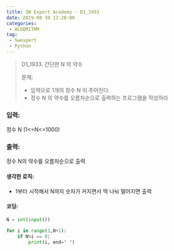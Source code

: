 ```yaml
---
title: SW Export Academy - D1_1933
date: 2019-08-30 12:28:00
categories:
 - ALGORITHM
tag:
 - Swexpert
 - Python
---
```


> D1_1933. 간단한 N 의 약수
>
> 문제:
>
> - 입력으로 1개의 정수 N 이 주어진다.
> - 정수 N 의 약수를 오름차순으로 출력하는 프로그램을 작성하라

### 입력:

정수  N (1<=N<=1000)



### 출력:

정수 N의 약수를 오름차순으로 출력



#### 생각한 로직:

- 1부터 시작해서 N까지 숫자가 커지면서 딱 나눠 떨어지면 출력



#### 코딩:

```python
N = int(input())

for i in range(1,N+1):
    if N%i == 0:
        print(i, end=" ")
```



[출처]: https://www.swexpertacademy.com/